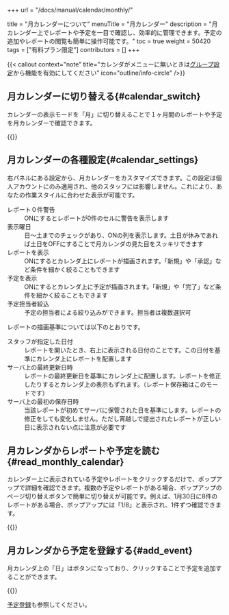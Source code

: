 +++
url = "/docs/manual/calendar/monthly/"

title = "月カレンダーについて"
menuTitle = "月カレンダー"
description = "月カレンダー上でレポートや予定を一目で確認し、効率的に管理できます。予定の追加やレポートの閲覧も簡単に操作可能です。"
toc = true
weight = 50420
tags = ["有料プラン限定"]
contributors = []
+++

{{< callout context="note" title="カレンダがメニューに無いときは[グループ設定](/docs/setup/setting-group/#optionalFunction)から機能を有効にしてください" icon="outline/info-circle" />}}

## 月カレンダーに切り替える{#calendar_switch}

カレンダーの表示モードを「月」に切り替えることで１ヶ月間のレポートや予定を月カレンダーで確認できます。

{{<icatch filename="img/monthly-calendar" msg="見慣れた月カレンダーです。予定とレポートがカレンダー上に表示されるよ">}}

## 月カレンダーの各種設定{#calendar_settings}

右パネルにある設定から、月カレンダーをカスタマイズできます。この設定は個人アカウントにのみ適用され、他のスタッフには影響しません。これにより、あなたの作業スタイルに合わせた表示が可能です。

<dl class="basic">
<dt>レポート０件警告</dt>
<dd>ONにするとレポートが0件のセルに警告を表示します</dd>
<dt>表示曜日</dt>
<dd>日〜土までのチェックがあり、ONの列を表示します。土日が休みであれば土日をOFFにすることで月カレンダの見た目をスッキリできます</dd>
<dt>レポートを表示</dt>
<dd>ONにするとカレンダ上にレポートが描画されます。「新規」や「承認」など条件を細かく絞ることもできます</dd>
<dt>予定を表示</dt>
<dd>ONにするとカレンダ上に予定が描画されます。「新規」や「完了」など条件を細かく絞ることもできます</dd>
<dt>予定担当者絞込</dt>
<dd>予定の担当者による絞り込みができます。担当者は複数選択可</dd>
</dl>

レポートの描画基準については以下のとおりです。

<dl class="basic">
<dt>スタッフが指定した日付</dt>
<dd>レポートを開いたとき、右上に表示される日付のことです。この日付を基準にカレンダ上にレポートを配置します</dd>
<dt>サーバ上の最終更新日時</dt>
<dd>レポートの最終更新日を基準にカレンダ上に配置します。レポートを修正したりするとカレンダ上の表示もずれます。（レポート保存箱はこのモードです）</dd>
<dt>サーバ上の最初の保存日時</dt>
<dd>当該レポートが初めてサーバに保管された日を基準にします。レポートの修正をしても変化しません。ただし宵越しで提出されたレポートが正しい日に表示されない点に注意が必要です</dd>
</dl>

## 月カレンダからレポートや予定を読む{#read_monthly_calendar}

カレンダー上に表示されている予定やレポートをクリックするだけで、ポップアップで詳細を確認できます。複数の予定やレポートがある場合、ポップアップのページ切り替えボタンで簡単に切り替えが可能です。例えば、1月30日に8件のレポートがある場合、ポップアップには「1/8」と表示され、1件ずつ確認できます。

{{<icatch filename="img/read-report" msg="カレンダーからレポートを表示するとポップアップで出てきます。閉じるを押せばカレンダーに戻るよ">}}

## 月カレンダから予定を登録する{#add_event}

月カレンダ上の「日」はボタンになっており、クリックすることで予定を追加することができます。

{{<icatch filename="img/add-event" msg="予定表としても使えるのでカレンダから予定を追加できます" alice="ok">}}

[予定登録](/docs/manual/event/add/)も参照してください。
